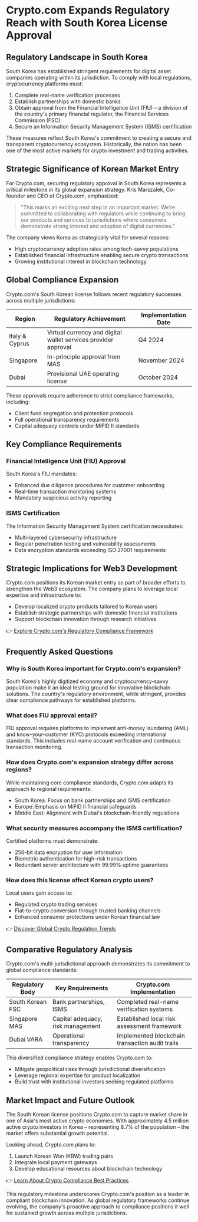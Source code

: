 # Crypto.com Expands Regulatory Reach with South Korea License Approval  

## Regulatory Landscape in South Korea  

South Korea has established stringent requirements for digital asset companies operating within its jurisdiction. To comply with local regulations, cryptocurrency platforms must:  

1. Complete real-name verification processes  
2. Establish partnerships with domestic banks  
3. Obtain approval from the Financial Intelligence Unit (FIU) – a division of the country's primary financial regulator, the Financial Services Commission (FSC)  
4. Secure an Information Security Management System (ISMS) certification  

These measures reflect South Korea's commitment to creating a secure and transparent cryptocurrency ecosystem. Historically, the nation has been one of the most active markets for crypto investment and trading activities.  

## Strategic Significance of Korean Market Entry  

For Crypto.com, securing regulatory approval in South Korea represents a critical milestone in its global expansion strategy. Kris Marszalek, Co-founder and CEO of Crypto.com, emphasized:  

> "This marks an exciting next step in an important market. We're committed to collaborating with regulators while continuing to bring our products and services to jurisdictions where consumers demonstrate strong interest and adoption of digital currencies."  

The company views Korea as strategically vital for several reasons:  
- High cryptocurrency adoption rates among tech-savvy populations  
- Established financial infrastructure enabling secure crypto transactions  
- Growing institutional interest in blockchain technology  

## Global Compliance Expansion  

Crypto.com's South Korean license follows recent regulatory successes across multiple jurisdictions:  

| Region | Regulatory Achievement | Implementation Date |  
|--------|------------------------|---------------------|  
| Italy & Cyprus | Virtual currency and digital wallet services provider approval | Q4 2024 |  
| Singapore | In-principle approval from MAS | November 2024 |  
| Dubai | Provisional UAE operating license | October 2024 |  

These approvals require adherence to strict compliance frameworks, including:  
- Client fund segregation and protection protocols  
- Full operational transparency requirements  
- Capital adequacy controls under MiFID II standards  

## Key Compliance Requirements  

### Financial Intelligence Unit (FIU) Approval  
South Korea's FIU mandates:  
- Enhanced due diligence procedures for customer onboarding  
- Real-time transaction monitoring systems  
- Mandatory suspicious activity reporting  

### ISMS Certification  
The Information Security Management System certification necessitates:  
- Multi-layered cybersecurity infrastructure  
- Regular penetration testing and vulnerability assessments  
- Data encryption standards exceeding ISO 27001 requirements  

## Strategic Implications for Web3 Development  

Crypto.com positions its Korean market entry as part of broader efforts to strengthen the Web3 ecosystem. The company plans to leverage local expertise and infrastructure to:  
- Develop localized crypto products tailored to Korean users  
- Establish strategic partnerships with domestic financial institutions  
- Support blockchain innovation through research initiatives  

👉 [Explore Crypto.com's Regulatory Compliance Framework](https://bit.ly/okx-bonus)  

## Frequently Asked Questions  

### Why is South Korea important for Crypto.com's expansion?  
South Korea's highly digitized economy and cryptocurrency-savvy population make it an ideal testing ground for innovative blockchain solutions. The country's regulatory environment, while stringent, provides clear compliance pathways for established platforms.  

### What does FIU approval entail?  
FIU approval requires platforms to implement anti-money laundering (AML) and know-your-customer (KYC) protocols exceeding international standards. This includes real-name account verification and continuous transaction monitoring.  

### How does Crypto.com's expansion strategy differ across regions?  
While maintaining core compliance standards, Crypto.com adapts its approach to regional requirements:  
- South Korea: Focus on bank partnerships and ISMS certification  
- Europe: Emphasis on MiFID II financial safeguards  
- Middle East: Alignment with Dubai's blockchain-friendly regulations  

### What security measures accompany the ISMS certification?  
Certified platforms must demonstrate:  
- 256-bit data encryption for user information  
- Biometric authentication for high-risk transactions  
- Redundant server architecture with 99.99% uptime guarantees  

### How does this license affect Korean crypto users?  
Local users gain access to:  
- Regulated crypto trading services  
- Fiat-to-crypto conversion through trusted banking channels  
- Enhanced consumer protections under Korean financial law  

👉 [Discover Global Crypto Regulation Trends](https://bit.ly/okx-bonus)  

## Comparative Regulatory Analysis  

Crypto.com's multi-jurisdictional approach demonstrates its commitment to global compliance standards:  

| Regulatory Body | Key Requirements | Crypto.com Implementation |  
|-----------------|------------------|---------------------------|  
| South Korean FSC | Bank partnerships, ISMS | Completed real-name verification systems |  
| Singapore MAS | Capital adequacy, risk management | Established local risk assessment framework |  
| Dubai VARA | Operational transparency | Implemented blockchain transaction audit trails |  

This diversified compliance strategy enables Crypto.com to:  
- Mitigate geopolitical risks through jurisdictional diversification  
- Leverage regional expertise for product localization  
- Build trust with institutional investors seeking regulated platforms  

## Market Impact and Future Outlook  

The South Korean license positions Crypto.com to capture market share in one of Asia's most active crypto economies. With approximately 4.5 million active crypto investors in Korea – representing 8.7% of the population – the market offers substantial growth potential.  

Looking ahead, Crypto.com plans to:  
1. Launch Korean Won (KRW) trading pairs  
2. Integrate local payment gateways  
3. Develop educational resources about blockchain technology  

👉 [Learn About Crypto Compliance Best Practices](https://bit.ly/okx-bonus)  

This regulatory milestone underscores Crypto.com's position as a leader in compliant blockchain innovation. As global regulatory frameworks continue evolving, the company's proactive approach to compliance positions it well for sustained growth across multiple jurisdictions.